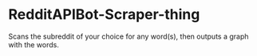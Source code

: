 # RedditAPIBot-Scraper-thing
Scans the subreddit of your choice for any word(s), then outputs a graph with the words.
